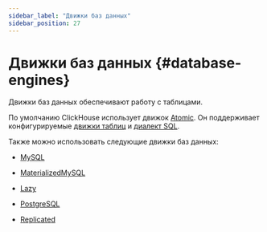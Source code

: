 ```yaml
---
sidebar_label: "Движки баз данных"
sidebar_position: 27
---
```


# Движки баз данных {#database-engines}

Движки баз данных обеспечивают работу с таблицами.

По умолчанию ClickHouse использует движок [Atomic](../../engines/database-engines/atomic.md). Он поддерживает конфигурируемые [движки таблиц](../../engines/table-engines/index.md) и [диалект SQL](../../sql-reference/syntax.md).

Также можно использовать следующие движки баз данных:

-   [MySQL](../../engines/database-engines/mysql.md)

-   [MaterializedMySQL](../../engines/database-engines/materialized-mysql.md)

-   [Lazy](../../engines/database-engines/lazy.md)

-   [PostgreSQL](../../engines/database-engines/postgresql.md)

-   [Replicated](../../engines/database-engines/replicated.md)

